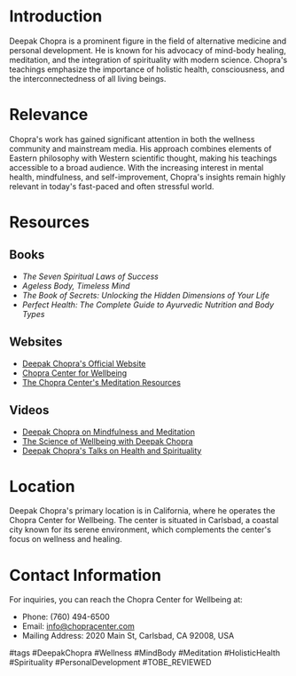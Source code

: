 # Introduction
Deepak Chopra is a prominent figure in the field of alternative medicine and personal development. He is known for his advocacy of mind-body healing, meditation, and the integration of spirituality with modern science. Chopra's teachings emphasize the importance of holistic health, consciousness, and the interconnectedness of all living beings.

# Relevance
Chopra's work has gained significant attention in both the wellness community and mainstream media. His approach combines elements of Eastern philosophy with Western scientific thought, making his teachings accessible to a broad audience. With the increasing interest in mental health, mindfulness, and self-improvement, Chopra's insights remain highly relevant in today's fast-paced and often stressful world.

# Resources
## Books
- *The Seven Spiritual Laws of Success*
- *Ageless Body, Timeless Mind*
- *The Book of Secrets: Unlocking the Hidden Dimensions of Your Life*
- *Perfect Health: The Complete Guide to Ayurvedic Nutrition and Body Types*

## Websites
- [Deepak Chopra's Official Website](https://www.deepakchopra.com)
- [Chopra Center for Wellbeing](https://www.chopracenter.com)
- [The Chopra Center's Meditation Resources](https://www.choprameditation.com)

## Videos
- [Deepak Chopra on Mindfulness and Meditation](https://www.youtube.com/watch?v=example)
- [The Science of Wellbeing with Deepak Chopra](https://www.youtube.com/watch?v=example)
- [Deepak Chopra's Talks on Health and Spirituality](https://www.youtube.com/watch?v=example)

# Location
Deepak Chopra's primary location is in California, where he operates the Chopra Center for Wellbeing. The center is situated in Carlsbad, a coastal city known for its serene environment, which complements the center's focus on wellness and healing.

# Contact Information
For inquiries, you can reach the Chopra Center for Wellbeing at:
- Phone: (760) 494-6500
- Email: info@chopracenter.com
- Mailing Address: 2020 Main St, Carlsbad, CA 92008, USA

#tags 
#DeepakChopra #Wellness #MindBody #Meditation #HolisticHealth #Spirituality #PersonalDevelopment #TOBE_REVIEWED
